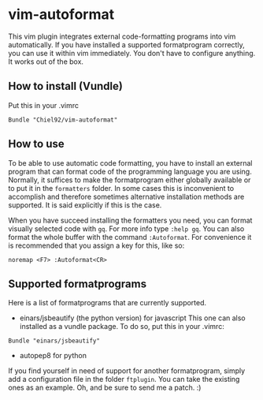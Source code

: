 vim-autoformat
==============
This vim plugin integrates external code-formatting programs into vim automatically.
If you have installed a supported formatprogram correctly, you can use it within vim immediately.
You don't have to configure anything.
It works out of the box.


How to install (Vundle)
-----------------------
Put this in your .vimrc

```vim
Bundle "Chiel92/vim-autoformat"
```

How to use
----------
To be able to use automatic code formatting, you have to install an external program that can format code of the programming language you are using.
Normally, it suffices to make the formatprogram either globally available or to put it in the ```formatters``` folder.
In some cases this is inconvenient to accomplish and therefore sometimes alternative installation methods are supported.
It is said explicitly if this is the case.

When you have succeed installing the formatters you need, you can format visually selected code with ```gq```.
For more info type ```:help gq```.
You can also format the whole buffer with the command ```:Autoformat```.
For convenience it is recommended that you assign a key for this, like so:
```vim
noremap <F7> :Autoformat<CR>
```


Supported formatprograms
------------------------
Here is a list of formatprograms that are currently supported.
* einars/jsbeautify (the python version) for javascript
This one can also installed as a vundle package.
To do so, put this in your .vimrc:
```vim
Bundle "einars/jsbeautify"
```
* autopep8 for python

If you find yourself in need of support for another formatprogram, simply add a configuration file in the folder ```ftplugin```.
You can take the existing ones as an example.
Oh, and be sure to send me a patch. :)

